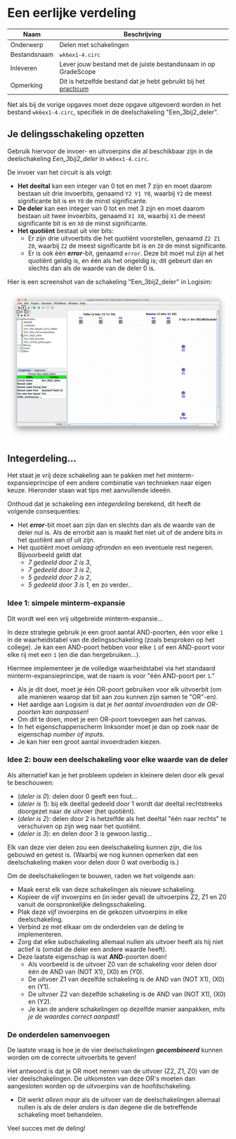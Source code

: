 # Een eerlijke verdeling

| Naam         | Beschrijving                                                                                          |
|--------------|-------------------------------------------------------------------------------------------------------|
| Onderwerp    | Delen met schakelingen                                                                                |
| Bestandsnaam | `wk6ex1-4.circ`                                                                                       |
| Inleveren    | Lever jouw bestand met de juiste bestandsnaam in op GradeScope                                        |
| Opmerking    | Dit is hetzelfde bestand dat je hebt gebruikt bij het [practicum](/problems/optellingen_schakelen.md) |

Net als bij de vorige opgaves moet deze opgave uitgevoerd worden in het bestand `wk6ex1-4.circ`, specifiek in de deelschakeling "Een_3bij2_deler".

## Je delingsschakeling opzetten

Gebruik hiervoor de invoer- en uitvoerpins die al beschikbaar zijn in de deelschakeling *Een_3bij2_deler* in `wk6ex1-4.circ`.

De invoer van het circuit is als volgt:

*   **Het deeltal** kan een integer van 0 tot en met 7 zijn en moet daarom bestaan uit drie invoerbits, genaamd `Y2 Y1 Y0`, waarbij `Y2` de meest significante bit is en `Y0` de minst significante.
*   **De deler** kan een integer van 0 tot en met 3 zijn en moet daarom bestaan uit twee invoerbits, genaamd `X1 X0`, waarbij `X1` de meest significante bit is en `X0` de minst significante.
*   **Het quotiënt** bestaat uit vier bits:
    * Er zijn drie uitvoerbits die het quotiënt voorstellen, genaamd `Z2 Z1 Z0`, waarbij `Z2` de meest significante bit is en `Z0` de minst significante.
    * Er is ook één ***error***-bit, genaamd `error`. Deze bit moet nul zijn al het quotiënt geldig is, en één als het ongeldig is; dit gebeurt dan en slechts dan als de waarde van de deler 0 is.

Hier is een screenshot van de schakeling "Een_3bij2_deler" in Logisim:

![Delingsschakeling](images/eerlijke_verdeling/divider.png)

## Integerdeling...

Het staat je vrij deze schakeling aan te pakken met het minterm-expansieprincipe of een andere combinatie van technieken naar eigen keuze. Hieronder staan wat tips met aanvullende ideeën.

Onthoud dat je schakeling een *integerdeling* berekend, dit heeft de volgende consequenties:

*   Het ***error***-bit moet aan zijn dan en slechts dan als de waarde van de deler nul is. Als de errorbit aan is maakt het niet uit of de andere bits in het quotiënt aan of uit zijn.
*   Het quotiënt moet *omlaag afronden* en een eventuele rest negeren. Bijvoorbeeld geldt dat
    -   *7 gedeeld door 2 is 3*,
    -   *7 gedeeld door 3 is 2*,
    -   *5 gedeeld door 2 is 2*,
    -   *5 gedeeld door 3 is 1*, en zo verder..

### Idee 1: simpele minterm-expansie

Dit wordt wel een vrij uitgebreide minterm-expansie...

In deze strategie gebruik je een groot aantal AND-poorten, één voor elke `1` in de waarheidstabel van de delingsschakeling (zoals besproken op het college). Je kan een AND-poort hebben voor elke `1` of een AND-poort voor elke rij met een `1` (en die dan hergebruiken...).

Hiermee implementeer je de volledige waarheidstabel via het standaard minterm-expansieprincipe, wat de naam is voor "één AND-poort per `1`."

*   Als je dit doet, moet je één OR-poort gebruiken voor elk uitvoerbit (om alle manieren waarop dat bit aan zou kunnen zijn samen te "OR"-en).
*   Het aardige aan Logisim is dat je *het aantal invoerdraden van de OR-poorten kan aanpassen*!
*   Om dit te doen, moet je een OR-poort toevoegen aan het canvas.
*   In het eigenschappenscherm linksonder moet je dan op zoek naar de eigenschap *number of inputs*.
*   Je kan hier een groot aantal invoerdraden kiezen.

### Idee 2: bouw een deelschakeling voor elke waarde van de deler

Als alternatief kan je het probleem opdelen in kleinere delen door elk geval te beschouwen:

*   (*deler is 0*): delen door 0 geeft een fout...
*   (*deler is 1*): bij elk deeltal gedeeld door 1 wordt dat deeltal rechtstreeks doorgezet naar de uitvoer (het quotiënt).
*   (*deler is 2*): delen door 2 is hetzelfde als het deeltal "één naar rechts" te verschuiven op zijn weg naar het quotiënt.
*   (*deler is 3*): en delen door 3 is gewoon lastig...

Elk van deze vier delen zou een deelschakeling kunnen zijn, die los gebouwd en getest is. (Waarbij we nog kunnen opmerken dat een deelschakeling maken voor delen door 0 wat overbodig is.)

Om de deelschakelingen te bouwen, raden we het volgende aan:

*   Maak eerst elk van deze schakelingen als nieuwe schakeling.
*   Kopieer de vijf invoerpins en (in ieder geval) de uitvoerpins Z2, Z1 en Z0 vanuit de oorspronkelijke delingsschakeling.
*   Plak deze vijf invoerpins en de gekozen uitvoerpins in elke deelschakeling.
*   Verbind ze met elkaar om de onderdelen van de deling te implementeren.
*   Zorg dat elke subschakeling allemaal nullen als uitvoer heeft als hij niet actief is (omdat de deler een andere waarde heeft).
*   Deze laatste eigenschap is wat **AND**-poorten doen!
    -   Als voorbeeld is de uitvoer Z0 van de schakeling voor delen door één de AND van (NOT X1), (X0) en (Y0).
    -   De uitvoer Z1 van dezelfde schakeling is de AND van (NOT X1), (X0) en (Y1).
    -   De uitvoer Z2 van dezelfde schakeling is de AND van (NOT X1), (X0) en (Y2).
    -   Je kan de andere schakelingen op dezelfde manier aanpakken, *mits je de waardes correct aanpast!*

### De onderdelen samenvoegen

De laatste vraag is hoe je de vier deelschakelingen ***gecombineerd*** kunnen worden om de correcte uitvoerbits te geven!

Het antwoord is dat je OR moet nemen van de uitvoer (Z2, Z1, Z0) van de vier deelschakelingen. De uitkomsten van deze OR's moeten dan aangesloten worden op de uitvoerpins van de hoofdschakeling.
* Dit werkt *alleen maar* als de uitvoer van de deelschakelingen allemaal nullen is als de deler *anders* is dan degene die de betreffende schakeling moet behandelen.

Veel succes met de deling!
